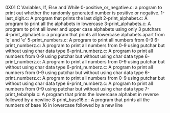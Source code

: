 0X01 C Variables, If, Else and While
0-positive_or_negative.c: a program to print out whether the randomly generated number is positive or negative.
1-last_digit.c: A program that prints the last digit
2-print_alphabet.c: A program to print all the alphabets in lowercase
3-print_alphabets.c: A program to print all lower and upper case alphabets using only 3 putchars
4-print_alphabet.c: a program that prints all lowercase alphabets apart from 'q' and 'e'
5-print_numbers.c: A program to print all numbers from 0-9
6-print_numberz.c: A program to print all numbers from 0-9 using putchar but without using char data type
6-print_numberz.c: A program to print all numbers from 0-9 using putchar but without using char data type
6-print_numberz.c: A program to print all numbers from 0-9 using putchar but without using char data type
6-print_numberz.c: A program to print all numbers from 0-9 using putchar but without using char data type
6-print_numberz.c: A program to print all numbers from 0-9 using putchar but without using char data type
6-print_numberz.c: A program to print all numbers from 0-9 using putchar but without using char data type
7-print_tebahpla.c: A program that prints the lowercase alphabet in reverse followed by a newline
8-print_base16.c : A program that prints all the numbers of base 16 in lowercase followed by a new line
